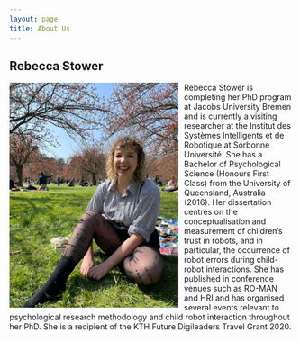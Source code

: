 ```yaml
---
layout: page
title: About Us
---
```


## Rebecca Stower

<img style="float: left; padding-right:10px" src="/assets/img/IMG-20210404-WA0024.jpg" alt="Rebecca Stower" width="300"/>

Rebecca Stower is completing her PhD program at Jacobs University Bremen and is currently a visiting researcher at the Institut des Systèmes Intelligents et de Robotique at Sorbonne Université. She has a Bachelor of Psychological Science (Honours First Class) from the University of Queensland, Australia (2016). Her dissertation centres on the conceptualisation and measurement of children’s trust in robots, and in particular, the occurrence of robot errors during child-robot interactions. She has published in conference venues such as RO-MAN and HRI and has organised several events relevant to psychological research methodology and child robot interaction throughout her PhD. She is a recipient of the KTH Future Digileaders Travel Grant 2020.

